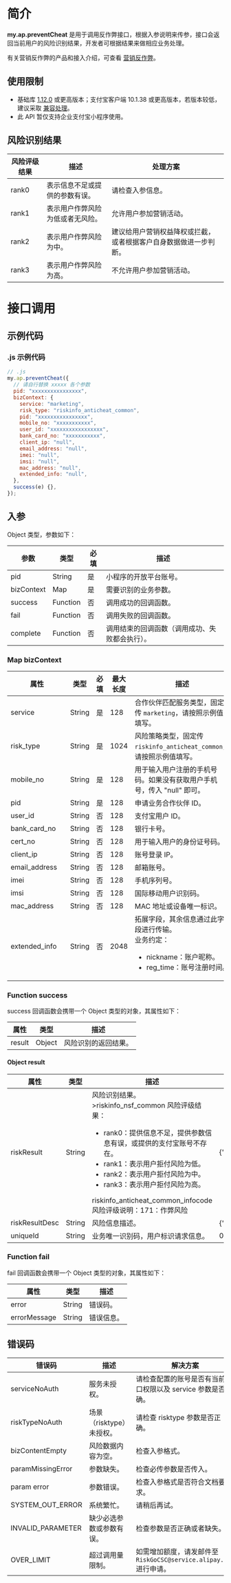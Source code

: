 # 简介
**my.ap.preventCheat** 是用于调用反作弊接口，根据入参说明来传参，接口会返回当前用户的风险识别结果，开发者可根据结果来做相应业务处理。

有关营销反作弊的产品和接入介绍，可查看 [营销反作弊](https://opendocs.alipay.com/mini/introduce/antimarketcheat)。

## 使用限制

- 基础库 [1.12.0](https://opendocs.alipay.com/mini/framework/lib) 或更高版本；支付宝客户端 10.1.38 或更高版本，若版本较低，建议采取 [兼容处理](https://opendocs.alipay.com/mini/framework/compatibility)。
- 此 API 暂仅支持企业支付宝小程序使用。

## 风险识别结果
| **风险评级结果** | **描述** | **处理方案** |
| --- | --- | --- |
| rank0 | 表示信息不足或提供的参数有误。 | 请检查入参信息。 |
| rank1 | 表示用户作弊风险为低或者无风险。 | 允许用户参加营销活动。 |
| rank2 | 表示用户作弊风险为中。 | 建议给用户营销权益降权或拦截，或者根据客户自身数据做进一步判断。 |
| rank3 | 表示用户作弊风险为高。 | 不允许用户参加营销活动。 |

# 接口调用

## 示例代码

### .js 示例代码
```javascript
// .js
my.ap.preventCheat({
  // 请自行替换 xxxxx 各个参数
  pid: "xxxxxxxxxxxxxxxx",
  bizContext: {
    service: "marketing",
    risk_type: "riskinfo_anticheat_common",
    pid: "xxxxxxxxxxxxxxxx",
    mobile_no: "xxxxxxxxxxx",
    user_id: "xxxxxxxxxxxxxxxxx",
    bank_card_no: "xxxxxxxxxxx",
    client_ip: "null",
    email_address: "null",
    imei: "null",
    imsi: "null",
    mac_address: "null",
    extended_info: "null",
  },
  success(e) {},
});

```

## 入参
Object 类型，参数如下：

| **参数** | **类型** | **必填** | **描述** |
| --- | --- | --- | --- |
| pid | String | 是 | 小程序的开放平台账号。 |
| bizContext | Map | 是 | 需要识别的业务参数。 |
| success | Function | 否 | 调用成功的回调函数。 |
| fail | Function | 否 | 调用失败的回调函数。 |
| complete | Function | 否 | 调用结束的回调函数（调用成功、失败都会执行）。 |

### Map bizContext
| **属性** | **类型** | **必填** | **最大长度** | **描述** | **示例值** |
| --- | --- | --- | --- | --- | --- |
| service | String | 是 | 128 | 合作伙伴匹配服务类型，固定传 `marketing`，请按照示例值填写。 | 固定传 marketing |
| risk_type | String | 是 | 1024 | 风险策略类型，固定传 `riskinfo_anticheat_common`，请按照示例值填写。 | 固定传 riskinfo_anticheat_common |
| mobile_no | String | 是 | 128 | 用于输入用户注册的手机号码。如果没有获取用户手机号，传入 "null" 即可。 | 13810935692 |
| pid | String | 是 | 128 | 申请业务合作伙伴  ID。 | 20881111222222 |
| user_id | String | 否 | 128 | 支付宝用户 ID。 | 20881111222233 |
| bank_card_no     | String | 否 | 128 | 银行卡号。 | 62223456765456 |
| cert_no | String | 否 | 128 | 用于输入用户的身份证号码。 | 230109199911110921 |
| client_ip | String | 否 | 128 | 账号登录 IP。 | 192.168.0.1 |
| email_address | String | 否 | 128 | 邮箱账号。 | `zhifubao@163.com` |
| imei | String | 否 | 128 | 手机序列号。 | 865736031418584 |
| imsi | String | 否 | 128 | 国际移动用户识别码。 | 460001234567890 |
| mac_address | String | 否 | 128 | MAC 地址或设备唯一标识。 | 42.118.71.72 |
| extended_info | String | 否 | 2048 | 拓展字段，其余信息通过此字段进行传输。<br />业务约定：<ul><li> nickname：账户昵称。</li><li>reg_time：账号注册时间。</li></ul> | "extended_info": { " nickname": "小蚂蚁"," reg_time": "2018-10-01 00:00:09" } |

### Function success
success 回调函数会携带一个 Object 类型的对象，其属性如下：

| **属性** | **类型** | **描述** |
| --- | --- | --- |
| result | Object | 风险识别的返回结果。 |

#### Object result
| **属性** | **类型** | **描述** | **示例值** |
| --- | --- | --- | --- |
| riskResult | String | 风险识别结果。<br />>riskinfo_nsf_common 风险评级结果：<ul><li>rank0：提供信息不足，提供参数信息有误，或提供的支付宝账号不存在。</li><li>rank1：表示用户拒付风险为低。</li><li>rank2：表示用户拒付风险为中。</li><li>rank3：表示用户拒付风险为高。</li></ul>riskinfo_anticheat_common_infocode 风险评级说明：171：作弊风险 | {\"riskinfo_anticheat_common\":\"rank3\",\"riskinfo_anticheat_common_infocode\":\"171\"} |
| riskResultDesc | String | 风险信息描述。 | {\"rank0\":\"等级0\"} |
| uniqueId   | String | 业务唯一识别码，用户标识请求信息。 | 0b92uueie87636222 |

### Function fail
fail 回调函数会携带一个 Object 类型的对象，其属性如下：

| **属性** | **类型** | **描述** |
| --- | --- | --- |
| error | String | 错误码。 |
| errorMessage | String | 错误信息。 |

## 错误码

| **错误码** | **描述** | **解决方案** |
| --- | --- | --- |
| serviceNoAuth | 服务未授权。 | 请检查配置的账号是否有当前接口权限以及 service 参数是否正确。 |
| riskTypeNoAuth | 场景（risktype）未授权。 | 请检查 risktype 参数是否正确。 |
| bizContentEmpty | 风险数据内容为空。 | 检查入参格式。 |
| paramMissingError | 参数缺失。 | 检查必传参数是否传入。 |
| param error | 参数错误。 | 检查入参格式是否符合文档要求。 |
| SYSTEM_OUT_ERROR | 系统繁忙。 | 请稍后再试。 |
| INVALID_PARAMETER | 缺少必选参数或参数有误。 | 检查参数是否正确或者缺失。 |
| OVER_LIMIT | 超过调用量限制。 | 如需增加额度，请发邮件至 `RiskGoCSC@service.alipay.com` 进行申请。 |
